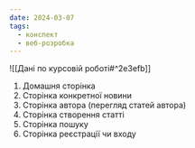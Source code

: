```yaml
---
date: 2024-03-07
tags:
  - конспект
  - веб-розробка
---
```

![[Дані по курсовій роботі#^2e3efb]]
1. Домашня сторінка
2. Сторінка конкретної новини
3. Сторінка автора (перегляд статей автора)
4. Сторінка створення статті
5. Сторінка пошуку
6. Сторінка реєстрації чи входу